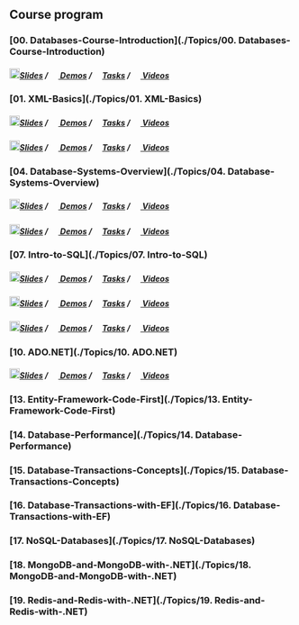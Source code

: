 ## Course program
### [00. Databases-Course-Introduction](./Topics/00. Databases-Course-Introduction)

##### [<img src="https://raw.githubusercontent.com/TelerikAcademy/Common/master/icons/presentation.png" height="18"/>Slides](https://rawgit.com/TelerikAcademy/Databases/master/Topics/00.%20Databases-Course-Introduction/index.html) / [<img src="https://raw.githubusercontent.com/TelerikAcademy/Common/master/icons/code.png" height="15"> Demos](/Topics/00.%20Databases-Course-Introduction/demos) / [<img src="https://raw.githubusercontent.com/TelerikAcademy/Common/master/icons/homework.png" height="15">Tasks](/Topics/00.%20Databases-Course-Introduction/homework) / [<img src="https://raw.githubusercontent.com/TelerikAcademy/Common/master/icons/video.png" height="15"> Videos](/Topics/00.%20Databases-Course-Introduction/VIDEOS.md)
### [01. XML-Basics](./Topics/01. XML-Basics)
##### [<img src="https://raw.githubusercontent.com/TelerikAcademy/Common/master/icons/presentation.png" height="18"/>Slides](https://rawgit.com/TelerikAcademy/Databases/master/Topics/01.%20XML-Basics/index.html) / [<img src="https://raw.githubusercontent.com/TelerikAcademy/Common/master/icons/code.png" height="15"> Demos](/Topics/01.%20XML-Basics/demos) / [<img src="https://raw.githubusercontent.com/TelerikAcademy/Common/master/icons/homework.png" height="15">Tasks](/Topics/01.%20XML-Basics/homework) / [<img src="https://raw.githubusercontent.com/TelerikAcademy/Common/master/icons/video.png" height="15"> Videos](/Topics/01.%20XML-Basics/VIDEOS.md)

##### [<img src="https://raw.githubusercontent.com/TelerikAcademy/Common/master/icons/presentation.png" height="18"/>Slides](https://rawgit.com/TelerikAcademy/Databases/master/Topics/03.%20Processing-JSON-in-.NET/index.html) / [<img src="https://raw.githubusercontent.com/TelerikAcademy/Common/master/icons/code.png" height="15"> Demos](/Topics/03.%20Processing-JSON-in-.NET/demos) / [<img src="https://raw.githubusercontent.com/TelerikAcademy/Common/master/icons/homework.png" height="15">Tasks](/Topics/03.%20Processing-JSON-in-.NET/homework) / [<img src="https://raw.githubusercontent.com/TelerikAcademy/Common/master/icons/video.png" height="15"> Videos](/Topics/03.%20Processing-JSON-in-.NET/VIDEOS.md)
### [04. Database-Systems-Overview](./Topics/04. Database-Systems-Overview)

##### [<img src="https://raw.githubusercontent.com/TelerikAcademy/Common/master/icons/presentation.png" height="18"/>Slides](https://rawgit.com/TelerikAcademy/Databases/master/Topics/05.%20SQL-Server-and-MySQL-Introduction/index.html) / [<img src="https://raw.githubusercontent.com/TelerikAcademy/Common/master/icons/code.png" height="15"> Demos](/Topics/05.%20SQL-Server-and-MySQL-Introduction/demos) / [<img src="https://raw.githubusercontent.com/TelerikAcademy/Common/master/icons/homework.png" height="15">Tasks](/Topics/05.%20SQL-Server-and-MySQL-Introduction/homework) / [<img src="https://raw.githubusercontent.com/TelerikAcademy/Common/master/icons/video.png" height="15"> Videos](/Topics/05.%20SQL-Server-and-MySQL-Introduction/VIDEOS.md)

##### [<img src="https://raw.githubusercontent.com/TelerikAcademy/Common/master/icons/presentation.png" height="18"/>Slides](https://rawgit.com/TelerikAcademy/Databases/master/Topics/06.%20Database-Modeling/index.html) / [<img src="https://raw.githubusercontent.com/TelerikAcademy/Common/master/icons/code.png" height="15"> Demos](/Topics/06.%20Database-Modeling/demos) / [<img src="https://raw.githubusercontent.com/TelerikAcademy/Common/master/icons/homework.png" height="15">Tasks](/Topics/06.%20Database-Modeling/homework) / [<img src="https://raw.githubusercontent.com/TelerikAcademy/Common/master/icons/video.png" height="15"> Videos](/Topics/06.%20Database-Modeling/VIDEOS.md)
### [07. Intro-to-SQL](./Topics/07. Intro-to-SQL)
##### [<img src="https://raw.githubusercontent.com/TelerikAcademy/Common/master/icons/presentation.png" height="18"/>Slides](https://rawgit.com/TelerikAcademy/Databases/master/Topics/07.%20Intro-to-SQL/index.html) / [<img src="https://raw.githubusercontent.com/TelerikAcademy/Common/master/icons/code.png" height="15"> Demos](/Topics/07.%20Intro-to-SQL/demos) / [<img src="https://raw.githubusercontent.com/TelerikAcademy/Common/master/icons/homework.png" height="15">Tasks](/Topics/07.%20Intro-to-SQL/homework) / [<img src="https://raw.githubusercontent.com/TelerikAcademy/Common/master/icons/video.png" height="15"> Videos](/Topics/07.%20Intro-to-SQL/VIDEOS.md)
##### [<img src="https://raw.githubusercontent.com/TelerikAcademy/Common/master/icons/presentation.png" height="18"/>Slides](https://rawgit.com/TelerikAcademy/Databases/master/Topics/08.%20Advanced-SQL/index.html) / [<img src="https://raw.githubusercontent.com/TelerikAcademy/Common/master/icons/code.png" height="15"> Demos](/Topics/08.%20Advanced-SQL/demos) / [<img src="https://raw.githubusercontent.com/TelerikAcademy/Common/master/icons/homework.png" height="15">Tasks](/Topics/08.%20Advanced-SQL/homework) / [<img src="https://raw.githubusercontent.com/TelerikAcademy/Common/master/icons/video.png" height="15"> Videos](/Topics/08.%20Advanced-SQL/VIDEOS.md)
##### [<img src="https://raw.githubusercontent.com/TelerikAcademy/Common/master/icons/presentation.png" height="18"/>Slides](https://rawgit.com/TelerikAcademy/Databases/master/Topics/09.%20Transact-SQL/index.html) / [<img src="https://raw.githubusercontent.com/TelerikAcademy/Common/master/icons/code.png" height="15"> Demos](/Topics/09.%20Transact-SQL/demos) / [<img src="https://raw.githubusercontent.com/TelerikAcademy/Common/master/icons/homework.png" height="15">Tasks](/Topics/09.%20Transact-SQL/homework) / [<img src="https://raw.githubusercontent.com/TelerikAcademy/Common/master/icons/video.png" height="15"> Videos](/Topics/09.%20Transact-SQL/VIDEOS.md)
### [10. ADO.NET](./Topics/10. ADO.NET)

##### [<img src="https://raw.githubusercontent.com/TelerikAcademy/Common/master/icons/presentation.png" height="18"/>Slides](https://rawgit.com/TelerikAcademy/Databases/master/Topics/10.%20ADO.NET/index.html) / [<img src="https://raw.githubusercontent.com/TelerikAcademy/Common/master/icons/code.png" height="15"> Demos](/Topics/10.%20ADO.NET/demos) / [<img src="https://raw.githubusercontent.com/TelerikAcademy/Common/master/icons/homework.png" height="15">Tasks](/Topics/10.%20ADO.NET/homework) / [<img src="https://raw.githubusercontent.com/TelerikAcademy/Common/master/icons/video.png" height="15"> Videos](/Topics/10.%20ADO.NET/VIDEOS.md)

### [13. Entity-Framework-Code-First](./Topics/13. Entity-Framework-Code-First)
### [14. Database-Performance](./Topics/14. Database-Performance)
### [15. Database-Transactions-Concepts](./Topics/15. Database-Transactions-Concepts)
### [16. Database-Transactions-with-EF](./Topics/16. Database-Transactions-with-EF)

### [17. NoSQL-Databases](./Topics/17. NoSQL-Databases)

### [18. MongoDB-and-MongoDB-with-.NET](./Topics/18. MongoDB-and-MongoDB-with-.NET)

### [19. Redis-and-Redis-with-.NET](./Topics/19. Redis-and-Redis-with-.NET)
